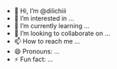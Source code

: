- 👋 Hi, I’m @dilichiii
- 👀 I’m interested in ...
- 🌱 I’m currently learning ...
- 💞️ I’m looking to collaborate on ...
- 📫 How to reach me ...
- 😄 Pronouns: ...
- ⚡ Fun fact: ...

<!---
dilichiii/dilichiii is a ✨ special ✨ repository because its `README.md` (this file) appears on your GitHub profile.
You can click the Preview link to take a look at your changes.
--->

